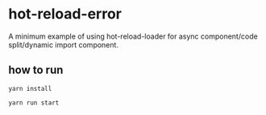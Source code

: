 # hot-reload-error

A minimum example of using hot-reload-loader for async component/code split/dynamic import component.

## how to run

```shell
yarn install

yarn run start
```
